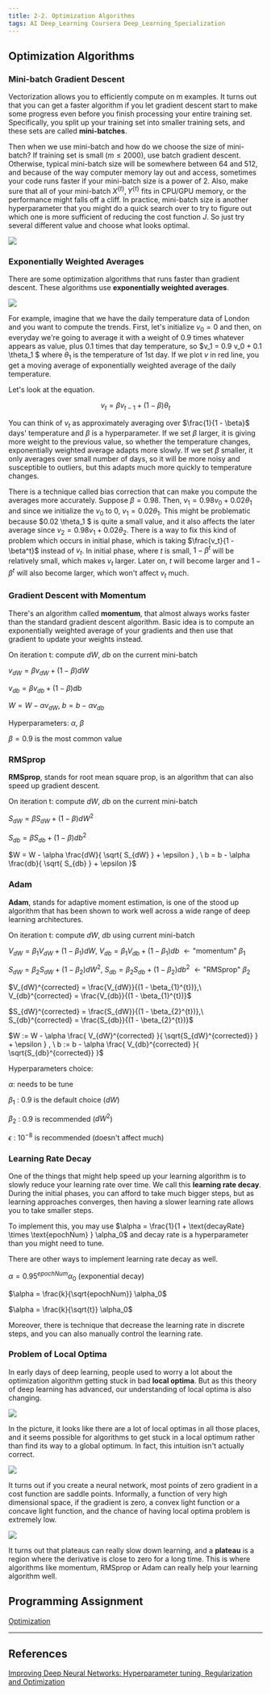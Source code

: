 ```yaml
---
title: 2-2. Optimization Algorithms
tags: AI Deep_Learning Coursera Deep_Learning_Specialization
---
```


## Optimization Algorithms

### Mini-batch Gradient Descent

Vectorization allows you to efficiently compute on m examples. It turns out that you can get a faster algorithm if you let 
gradient descent start to make some progress even before you finish processing your entire training set. Specifically, you 
split up your training set into smaller training sets, and these sets are called **mini-batches**.

Then when we use mini-batch and how do we choose the size of mini-batch? If training set is small ($m \leq 2000$), use batch 
gradient descent. Otherwise, typical mini-batch size will be somewhere between $64$ and $512$, and because of the way computer 
memory lay out and access, sometimes your code runs faster if your mini-batch size is a power of $2$. Also, make sure that all 
of your mini-batch $X^{ \{ t \} }, Y^{ \{ t \} }$ fits in CPU/GPU memory, or the performance might falls off a cliff. In practice, 
mini-batch size is another hyperparameter that you might do a quick search over to try to figure out which one is more sufficient 
of reducing the cost function $J$. So just try several different value and choose what looks optimal.

![](https://raw.githubusercontent.com/evfox9/blog/master/deeplearning/dl2201.png)

### Exponentially Weighted Averages

There are some optimization algorithms that runs faster than gradient descent. These algorithms use **exponentially weighted 
averages**. 

![](https://raw.githubusercontent.com/evfox9/blog/master/deeplearning/dl2202.png)

For example, imagine that we have the daily temperature data of London and you want to compute the trends. First, let's initialize 
$v_0 = 0$ and then, on everyday we're going to average it with a weight of 0.9 times whatever appears as value, plus 0.1 times 
that day temperature, so $v_1 = 0.9 v_0 + 0.1 \theta_1 $ where $\theta_1$ is the temperature of 1st day. If we plot 
$v$ in red line, you get a moving average of exponentially weighted average of the daily temperature.

Let's look at the equation. 

$$v_t = \beta v_{t-1} + (1 - \beta) \theta_t$$

You can think of $v_t$ as approximately averaging over $\frac{1}{1 - \beta}$ days' temperature and $\beta$ is a hyperparameter. 
If we set $\beta$ larger, it is giving more weight to the previous value, so whether the temperature changes, exponentially 
weighted average adapts more slowly. If we set $\beta$ smaller, it only averages over small number of days, so it will be more 
noisy and susceptible to outliers, but this adapts much more quickly to temperature changes.

There is a technique called bias correction that can make you compute the averages more accurately. Suppose $\beta = 0.98$.
Then, $v_1 = 0.98 v_0 + 0.02 \theta_1$ and since we initialize the $v_0$ to $0$, $v_1 = 0.02 \theta_1$. This might be problematic 
because $0.02 \theta_1 $ is quite a small value, and it also affects the later average since $v_2 = 0.98 v_1 + 0.02 \theta_2$. 
There is a way to fix this kind of problem which occurs in initial phase, which is taking $\frac{v_t}{1 - \beta^t}$ instead of 
$v_t$. In initial phase, where $t$ is small, $1 - \beta^t$ will be relatively small, which makes $v_t$ larger. Later on, $t$ 
will become larger and $1 - \beta^t$ will also become larger, which won't affect $v_t$ much. 

### Gradient Descent with Momentum

There's an algorithm called **momentum**, that almost always works faster than the standard gradient descent algorithm. Basic 
idea is to compute an exponentially weighted average of your gradients and then use that gradient to update your weights instead.

On iteration t: compute $dW$, $db$ on the current mini-batch 

$v_{dW} = \beta v_{dW} + (1 - \beta) dW$

$v_{db} = \beta v_{db} + (1 - \beta) db$

$W = W - \alpha v_{dW},\ b = b - \alpha v_{db}$

Hyperparameters: $\alpha$, $\beta$

$\beta = 0.9$ is the most common value

### RMSprop

**RMSprop**, stands for root mean square prop, is an algorithm that can also speed up gradient descent. 

On iteration t: compute $dW$, $db$ on the current mini-batch 

$S_{dW} = \beta S_{dW} + (1 - \beta) dW^2$

$S_{db} = \beta S_{db} + (1 - \beta) db^2$

$W = W - \alpha \frac{dW}{ \sqrt{ S_{dW} } + \epsilon } , \ b = b - \alpha \frac{db}{ \sqrt{ S_{db} } + \epsilon }$

### Adam

**Adam**, stands for adaptive moment estimation, is one of the stood up algorithm that has been shown to work well across 
a wide range of deep learning architectures. 

On iteration t: compute $dW$, $db$ using current mini-batch 

$V_{dW} = \beta_1 V_{dW} + (1 - \beta_1) dW,\ V_{db} = \beta_1 V_{db} + (1 - \beta_1) db \ \leftarrow \text{"momentum"} \ \beta_1$

$S_{dW} = \beta_2 S_{dW} + (1 - \beta_2) dW^2 ,\ S_{db} = \beta_2 S_{db} + (1 - \beta_2) db^2 \ \leftarrow \text{"RMSprop"} \ \beta_2$

$V_{dW}^{corrected} = \frac{V_{dW}}{(1 - \beta_{1}^{t})},\ V_{db}^{corrected} = \frac{V_{db}}{(1 - \beta_{1}^{t})}$

$S_{dW}^{corrected} = \frac{S_{dW}}{(1 - \beta_{2}^{t})},\ S_{db}^{corrected} = \frac{S_{db}}{(1 - \beta_{2}^{t})}$

$W := W - \alpha \frac{ V_{dW}^{corrected} }{ \sqrt{S_{dW}^{corrected}} } + \epsilon } , \ b := b - \alpha \frac{ V_{db}^{corrected} }{ \sqrt{S_{db}^{corrected}} }$

Hyperparameters choice: 

$\alpha$: needs to be tune

$\beta_1$ : $0.9$ is the default choice ($dW$)

$\beta_2$ : $0.9$ is recommended ($dW^2$)

$\epsilon$ : $10^{-8}$ is recommended (doesn't affect much)

### Learning Rate Decay

One of the things that might help speed up your learning algorithm is to slowly reduce your learning rate over time. We call 
this **learning rate decay**. During the initial phases, you can afford to take much bigger steps, but as learning approaches 
converges, then having a slower learning rate allows you to take smaller steps.  

To implement this, you may use $\alpha = \frac{1}{1 + \text{decayRate} \times \text{epochNum} } \alpha_0$ and decay rate 
is a hyperparameter than you might need to tune. 

There are other ways to implement learning rate decay as well. 

$\alpha = 0.95^{epochNum} \alpha_0$ (exponential decay)

$\alpha = \frac{k}{\sqrt{epochNum}} \alpha_0$

$\alpha = \frac{k}{\sqrt{t}} \alpha_0$

Moreover, there is technique that decrease the learning rate in discrete steps, and you can also manually control the learning rate.

### Problem of Local Optima

In early days of deep learning, people used to worry a lot about the optimization algorithm getting stuck in bad **local optima**. 
But as this theory of deep learning has advanced, our understanding of local optima is also changing.

![](https://raw.githubusercontent.com/evfox9/blog/master/deeplearning/dl2203.png)

In the picture, it looks like there are a lot of local optimas in all those places, and it seems possible for algorithms to 
get stuck in a local optimum rather than find its way to a global optimum. In fact, this intuition isn't actually correct.

![](https://raw.githubusercontent.com/evfox9/blog/master/deeplearning/dl2204.png)

It turns out if you create a neural network, most points of zero gradient in a cost function are saddle points. Informally, 
a function of very high dimensional space, if the gradient is zero, a convex light function or a concave light function, and 
the chance of having local optima problem is extremely low.

![](https://raw.githubusercontent.com/evfox9/blog/master/deeplearning/dl2205.png)

It turns out that plateaus can really slow down learning, and a **plateau** is a region where the derivative is close to zero 
for a long time. This is where algorithms like momentum, RMSprop or Adam can really help your learning algorithm well.


## Programming Assignment

[Optimization](https://github.com/evfox9/Coursera/blob/master/Deep_Learning/Improving_Neural_Networks/Optimization.ipynb)

---
## References

[Improving Deep Neural Networks: Hyperparameter tuning, Regularization and Optimization](https://www.coursera.org/learn/deep-neural-network)
